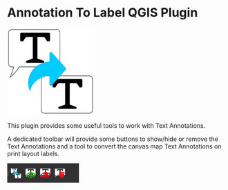 # Annotation To Label QGIS Plugin

![image](https://github.com/ValPinnaSardinia/AnnotationToLabelPlugin/blob/main/extra_resources/annotationtolabel_icon_readme.png)



This plugin provides some useful tools to work with Text Annotations. 

A dedicated toolbar will provide some buttons to show/hide or remove the Text Annotations and a tool to convert the canvas map Text Annotations on print layout labels.

![image](https://github.com/ValPinnaSardinia/AnnotationToLabelPlugin/blob/main/extra_resources/2022-04-18_21h13_44.png)	  
